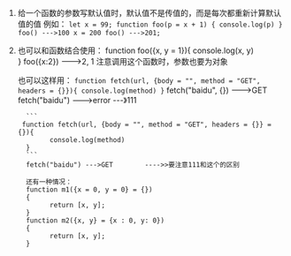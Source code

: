 1.  给一个函数的参数写默认值时，默认值不是传值的，而是每次都重新计算默认值的值
    例如：
    	  ```
    	  let x = 99;
    	  function foo(p = x + 1)
    	  {
    	  	console.log(p)
    	  }
    	  foo() --->100
    	  x = 200
    	  foo() --->201;
    	  ```

2.  也可以和函数结合使用：
		  function foo({x, y = 1}){
				console.log(x, y)		  
		  }
		  foo({x:2}) --->2, 1   注意调用这个函数时，参数也要为对象

	也可以这样用：
		  ```
		  function fetch(url, {body = "", method = "GET", headers = {}}){
		  		console.log(method)
		  }
		  ```
		  fetch("baidu", {}) --->GET
		  fetch("baidu") --->error       ---》111

		  ```
		 function fetch(url, {body = "", method = "GET", headers = {}} = {}){
		  		console.log(method)
		  }
		  ```
		  fetch("baidu") --->GET        ---->>要注意111和这个的区别

		  还有一种情况：
		  function m1({x = 0, y = 0} = {})
		  {
		  		return [x, y];
		  }
		  function m2({x, y} = {x : 0, y: 0})
		  {
		  		return [x, y];
		  }
		  